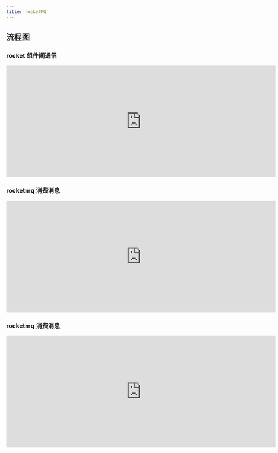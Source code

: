 ```yaml
---
title: rocketMQ
---
```


## 流程图

### rocket 组件间通信
<iframe id="embed_dom" name="embed_dom" frameborder="0" style="display:block;width:725px; height:300px;" src="https://www.processon.com/embed/64ec3a1a97be9c3ec925a92f"></iframe>


### rocketmq 消费消息
<iframe id="embed_dom" name="embed_dom" frameborder="0" style="display:block;width:725px; height:300px;" src="https://www.processon.com/embed/65041e4bc2e42a63853fbe92"></iframe>

### rocketmq 消费消息
<iframe id="embed_dom" name="embed_dom" frameborder="0" style="display:block;width:725px; height:300px;" src="https://www.processon.com/embed/64fa897d00a5c32bca7eb319"></iframe>
